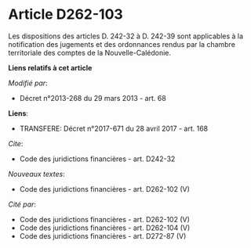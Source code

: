 # Article D262-103

Les dispositions des articles D. 242-32 à D. 242-39 sont applicables à la notification des jugements et des ordonnances
rendus par la chambre territoriale des comptes de la Nouvelle-Calédonie.

**Liens relatifs à cet article**

_Modifié par_:

  - Décret n°2013-268 du 29 mars 2013 - art. 68

**Liens**:

  - TRANSFERE: Décret n°2017-671 du 28 avril 2017 - art. 168

_Cite_:

  - Code des juridictions financières - art. D242-32

_Nouveaux textes_:

  - Code des juridictions financières - art. D262-102 (V)

_Cité par_:

  - Code des juridictions financières - art. D262-102 (V)
  - Code des juridictions financières - art. D262-104 (V)
  - Code des juridictions financières - art. D272-87 (V)
